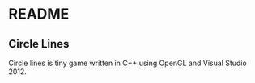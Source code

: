 README
======

Circle Lines
------------

Circle lines is tiny game written in C++ using OpenGL and Visual Studio 2012.